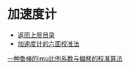 # 加速度计

* [返回上层目录](../sensors.md)
* [加速度计的六面校准法](accelerometer-six-sided-calibration-method/accelerometer-six-sided-calibration-method.md)



[一种鲁棒的imu比例系数与偏移的校准算法](https://zhuanlan.zhihu.com/p/639114848)

